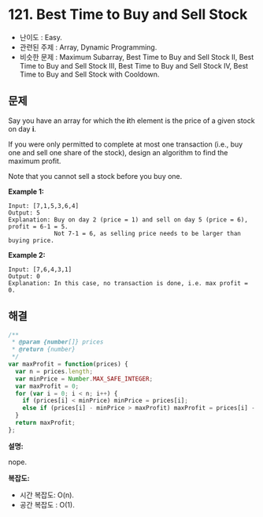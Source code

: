 # 121. Best Time to Buy and Sell Stock

- 난이도 : Easy.
- 관련된 주제 : Array, Dynamic Programming.
- 비슷한 문제 : Maximum Subarray, Best Time to Buy and Sell Stock II, Best Time to Buy and Sell Stock III, Best Time to Buy and Sell Stock IV, Best Time to Buy and Sell Stock with Cooldown.

## 문제

Say you have an array for which the **i**th element is the price of a given stock on day **i**.

If you were only permitted to complete at most one transaction (i.e., buy one and sell one share of the stock), design an algorithm to find the maximum profit.

Note that you cannot sell a stock before you buy one.

**Example 1:**

```
Input: [7,1,5,3,6,4]
Output: 5
Explanation: Buy on day 2 (price = 1) and sell on day 5 (price = 6), profit = 6-1 = 5.
             Not 7-1 = 6, as selling price needs to be larger than buying price.
```

**Example 2:**

```
Input: [7,6,4,3,1]
Output: 0
Explanation: In this case, no transaction is done, i.e. max profit = 0.
```

## 해결

```javascript
/**
 * @param {number[]} prices
 * @return {number}
 */
var maxProfit = function(prices) {
  var n = prices.length;
  var minPrice = Number.MAX_SAFE_INTEGER;
  var maxProfit = 0;
  for (var i = 0; i < n; i++) {
    if (prices[i] < minPrice) minPrice = prices[i];
    else if (prices[i] - minPrice > maxProfit) maxProfit = prices[i] - minPrice;
  }
  return maxProfit;
};
```

**설명:**

nope.

**복잡도:**

- 시간 복잡도: O(n).
- 공간 복잡도 : O(1).